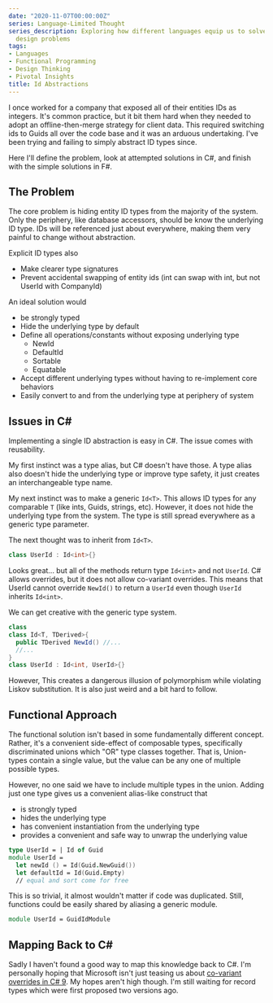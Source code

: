 ```yaml
---
date: "2020-11-07T00:00:00Z"
series: Language-Limited Thought
series_description: Exploring how different languages equip us to solve different
  design problems
tags:
- Languages
- Functional Programming
- Design Thinking
- Pivotal Insights
title: Id Abstractions
---
```


I once worked for a company that exposed all of their entities IDs as integers. It's common practice, but it bit them hard when they needed to adopt an offline-then-merge strategy for client data. This required switching ids to Guids all over the code base and it was an arduous undertaking. I've been trying and failing to simply abstract ID types since.
<!--more-->

Here I'll define the problem, look at attempted solutions in C#, and finish with the simple solutions in F#.

## The Problem
The core problem is hiding entity ID types from the majority of the system. Only the periphery, like database accessors, should be know the underlying ID type. IDs will be referenced just about everywhere, making them very painful to change without abstraction.

Explicit ID types also 
- Make clearer type signatures
- Prevent accidental swapping of entity ids (int can swap with int, but not UserId with CompanyId)

An ideal solution would 
- be strongly typed
- Hide the underlying type by default
- Define all operations/constants without exposing underlying type
  - NewId
  - DefaultId
  - Sortable
  - Equatable
- Accept different underlying types without having to re-implement core behaviors
- Easily convert to and from the underlying type at periphery of system

## Issues in C#

Implementing a single ID abstraction is easy in C#. The issue comes with reusability.

My first instinct was a type alias, but C# doesn't have those. A type alias also doesn't hide the underlying type or improve type safety, it just creates an interchangeable type name.

My next instinct was to make a generic `Id<T>`. This allows ID types for any comparable `T` (like ints, Guids, strings, etc). However, it does not hide the underlying type from the system. The type is still spread everywhere as a generic type parameter.

The next thought was to inherit from `Id<T>`. 
```cs
class UserId : Id<int>{}
```

Looks great... but all of the methods return type `Id<int>` and not `UserId`.
C# allows overrides, but it does not allow co-variant overrides. This means that UserId cannot override `NewId()` to return a `UserId` even though `UserId` inherits `Id<int>`. 

We can get creative with the generic type system.
```cs
class 
class Id<T, TDerived>{
  public TDerived NewId() //...
  //...
}
class UserId : Id<int, UserId>{}
```

However, This creates a dangerous illusion of polymorphism while violating Liskov substitution. It is also just weird and a bit hard to follow.

## Functional Approach

The functional solution isn't based in some fundamentally different concept. Rather, it's a convenient side-effect of composable types, specifically discriminated unions which "OR" type classes together. That is, Union-types contain a single value, but the value can be any one of multiple possible types.

However, no one said we have to include multiple types in the union. Adding just one type gives us a convenient alias-like construct that
- is strongly typed
- hides the underlying type
- has convenient instantiation from the underlying type
- provides a convenient and safe way to unwrap the underlying value

```fsharp
type UserId = | Id of Guid
module UserId = 
  let newId () = Id(Guid.NewGuid())
  let defaultId = Id(Guid.Empty)
  // equal and sort come for free
```

This is so trivial, it almost wouldn't matter if code was duplicated. Still, functions could be easily shared by aliasing a generic module.
```fsharp
module UserId = GuidIdModule
```

## Mapping Back to C#
Sadly I haven't found a good way to map this knowledge back to C#. I'm personally hoping that Microsoft isn't just teasing us about [co-variant overrides in C# 9](https://devblogs.microsoft.com/dotnet/welcome-to-c-9-0/). My hopes aren't high though. I'm still waiting for record types which were first proposed two versions ago. 
